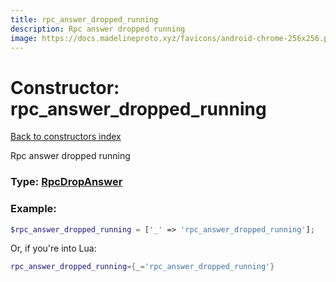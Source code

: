 ```yaml
---
title: rpc_answer_dropped_running
description: Rpc answer dropped running
image: https://docs.madelineproto.xyz/favicons/android-chrome-256x256.png
---
```

# Constructor: rpc\_answer\_dropped\_running  
[Back to constructors index](index.md)



Rpc answer dropped running




### Type: [RpcDropAnswer](../types/RpcDropAnswer.md)


### Example:

```php
$rpc_answer_dropped_running = ['_' => 'rpc_answer_dropped_running'];
```  


Or, if you're into Lua:

```lua
rpc_answer_dropped_running={_='rpc_answer_dropped_running'}

```


